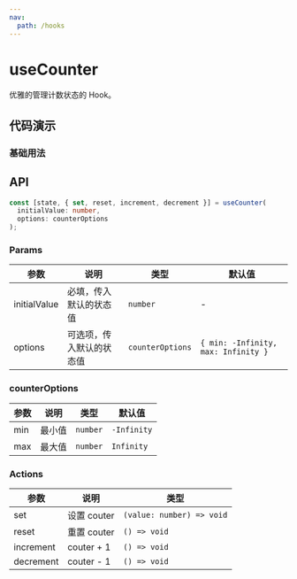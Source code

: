 ```yaml
---
nav:
  path: /hooks
---
```


# useCounter

优雅的管理计数状态的 Hook。

## 代码演示

### 基础用法

<code hideActions='["CSB"]' src="./example/example.tsx"></code>

## API

```typescript
const [state, { set, reset, increment, decrement }] = useCounter(
  initialValue: number,
  options: counterOptions
);
```

### Params

| 参数           | 说明           | 类型        | 默认值                                 |
|--------------|--------------|-----------|-------------------------------------|
| initialValue | 必填，传入默认的状态值  | `number`  | -                                   |
| options      | 可选项，传入默认的状态值 | `counterOptions` | `{ min: -Infinity, max: Infinity }` |

### counterOptions

| 参数  | 说明  | 类型       | 默认值   |
|-----|-----|----------|-------|
| min | 最小值 | `number` | `-Infinity` |
| max | 最大值 | `number` |   `Infinity`    |

### Actions

| 参数       | 说明         | 类型                        |
|----------|------------|---------------------------|
| set      | 设置 couter  | `(value: number) => void` |
| reset    | 重置 couter  | `() => void`              |
| increment  | couter + 1 | `() => void`              |
| decrement | couter - 1 | `() => void`                |
